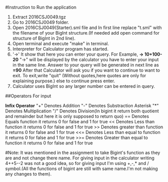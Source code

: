 #Instruction to Run the application
1. Extract 2016CSJ0049.tgz
2. Go to 2016CSJ0049 folder.
3. Open 2016CSJ0049(Starter).sml file and In first line replace "t.sml" with the filename of your BigInt structure.(If needed add open command for structure of BigInt in 2nd line).
4. Open terminal and execute "make" in terminal.
5. Interpreter for Calculator program has started.
6. '->' It show that here you can enter your query.
	For Example,
		**-> 10+100-20**
	"->" will be displayed by the calculator you have to enter your input in the same line.
	Answer to your query will be generated in next line as
		**=90**
	After that Calculator will ask you if you want to continue to want to exit.
	To exit,write "quit" (Without quotes,here quotes are only for explaining purpose.) else to continue press enter.
7. Calculator uses BigInt so any larger number can be entered in query.

##Operators
For input

**Infix Operator**
	"+" Denotes Addition
    "-" Denotes Substraction
	Asterisk "\*" Denotes Multiplication
	"/" Denotes Division(In bigint it return both quotient and remainder but here it is only supposed to return quo)
	== Denotes Equals function it returns 0 for false and 1 for true
	<< Denotes Less than function it returns 0 for false and 1 for true
	>> Denotes greater than function it returns 0 for false and 1 for true
	<<= Denotes Less than equal to function it returns 0 for false and 1 for true
	>>= Denotes Greater than equal to function it returns 0 for false and 1 for true

#Note:
It was mentioned in the assignment to take Bigint's function as they are and not change there name.
For giving input in the calculator writing 4++5--2 was not a good idea, so for giving input I'm using +,-,* and / symbol.(All the functions of bigint are still with same name.I'm not making any changes to them).
